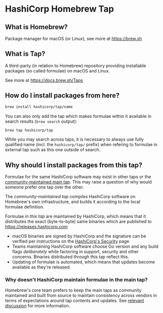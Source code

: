 # HashiCorp Homebrew Tap

## What is Homebrew?

Package manager for macOS (or Linux), see more at https://brew.sh

## What is Tap?

A third-party (in relation to Homebrew) repository providing installable
packages (so called formulae) on macOS and Linux.

See more at https://docs.brew.sh/Taps

## How do I install packages from here?

```sh
brew install hashicorp/tap/name
```

You can also only add the tap which makes formulae within it
available in search results (`brew search` output):

```sh
brew tap hashicorp/tap
```

While you may search across taps, it is necessary to always use
fully qualified name (incl. the `hashicorp/tap/` prefix)
when refering to formulae in external tap such as this one
outside of search.

## Why should I install packages from this tap?

Formulae for the same HashiCorp software may exist in other taps
or the [community-maintained main tap](https://github.com/Homebrew/homebrew-core).
This may raise a question of why would someone prefer one tap over the other.

The _community-maintained tap_ compiles HashiCorp software on Homebrew's own infrastructure, and builds it according to the local formulae definition.

Formulae _in this tap_ are maintained by HashiCorp, which means that it distributes
the exact (byte-to-byte) same binaries which are published to https://releases.hashicorp.com

 - macOS binaries are signed by HashiCorp and the signature can be verified
	per instructions on the [HashiCorp's Security](https://www.hashicorp.com/security#code-signature-verification) page
 - Teams maintaining HashiCorp software choose Go version and any build flags _deliberately_ while
 	factoring in support, security and other concerns. Binaries distributed through this tap reflect this.
 - Updating of formulae is automated, which means that updates become available as they're released.

### Why doesn't HashiCorp maintain formulae in the main tap?

Homebrew's core team prefers to keep the main taps as community maintained and built from source to maintain consistency across vendors in terms of expectations around tap contents and updates. See [relevant discussion](https://discourse.brew.sh/t/maintenance-of-formulas-by-vendor/7649) for more information.
